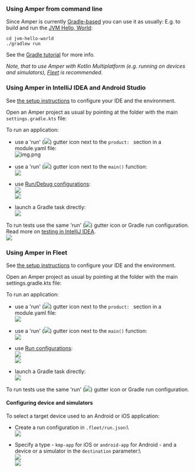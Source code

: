 ### Using Amper from command line

Since Amper is currently [Gradle-based](Documentation.md#gradle-based-projects) you can use it as usually:
E.g. to build and run the [JVM Hello, World](../examples/jvm-hello-world):
```
cd jvm-hello-world
./gradlew run 
```
See the [Gradle tutorial](https://docs.gradle.org/current/samples/sample_building_java_applications.html) for more info.

_Note, that to use Amper with Kotlin Multiplatform (e.g. running on devices and simulators), [Fleet](#using-amper-in-fleet) is recommended._

### Using Amper in IntelliJ IDEA and Android Studio

See [the setup instructions](Setup.md) to configure your IDE and the environment.

Open an Amper project as usual by pointing at the folder with the main `settings.gradle.kts` file:

To run an application:

* use a 'run' (![](images/ij-run-gutter-icon.png)) gutter icon next to the `product: ` section in a module.yaml file:\
 ![img.png](images/ij-run-product.png)


* use a 'run' (![](images/ij-run-gutter-icon.png)) gutter icon next to the `main()` function:\
  ![](images/ij-run-main.png)


* use [Run/Debug configurations](https://www.jetbrains.com/help/idea/run-debug-configuration.html):\
  ![](images/ij-run-config-jvm.png)\
  ![](images/ij-run-config-android.png)


* launch a Gradle task directly:\
  ![](images/ij-run-gradle-task.png)
  

To run tests use the same 'run' (![](images/ij-run-gutter-icon.png)) gutter icon or Gradle run configuration. Read more on [testing in IntelliJ IDEA](https://www.jetbrains.com/help/idea/work-with-tests-in-gradle.html#run_gradle_test).\
![](images/ij-run-tests.png)


### Using Amper in Fleet
See [the setup instructions](Setup.md) to configure your IDE and the environment.

Open an Amper project as usual by pointing at the folder with the main settings.gradle.kts file:

To run an application:

* use a 'run' (![](images/fleet-run-gutter-icon.png)) gutter icon next to the `product: ` section in a module.yaml file:\
 ![](images/fleet-run-product.png)


* use a 'run' (![](images/fleet-run-gutter-icon.png)) gutter icon next to the `main()` function:\
  ![](images/fleet-run-main.png)


* use [Run configurations](https://www.jetbrains.com/help/fleet/getting-started-with-kotlin-in-fleet.html#create-rc):\
  ![](images/fleet-run-config.png)\
  ![](images/fleet-run-config-ios.png)


* launch a Gradle task directly:\
  ![](images/fleet-run-gradle-task.png)

To run tests use the same 'run' (![](images/fleet-run-gutter-icon.png)) gutter icon or Gradle run configuration.

#### Configuring device and simulators
To select a target device used to an Android or iOS application:

* Create a run configuration in `.fleet/run.json`:\  
  ![](images/fleet-create-run-configuration.png)

* Specify a type - `kmp-app` for iOS or `android-app` for Android - and a device or a simulator in the `destination` parameter:\   
  ![](images/fleet-select-ios-device.png)\
  ![](images/fleet-select-android-device.png)


